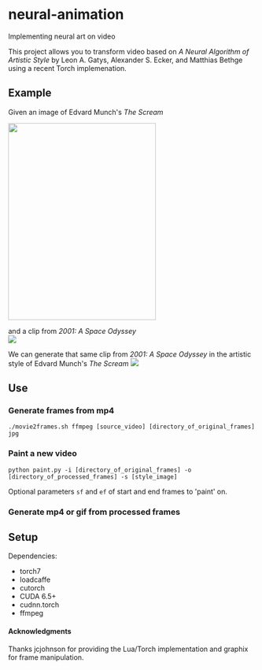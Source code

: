 # neural-animation
Implementing neural art on video 

This project allows you to transform video based on *A Neural Algorithm of Artistic Style* by Leon A. Gatys, Alexander S. Ecker, and Matthias Bethge using a recent Torch implemenation. 

## Example
Given an image of Edvard Munch's *The Scream*

<img src="https://upload.wikimedia.org/wikipedia/commons/f/f4/The_Scream.jpg" width="300" height="400" />

and a clip from *2001: A Space Odyssey*   
<img src="https://i.imgflip.com/qhkc9.gif">   

We can generate that same clip from *2001: A Space Odyssey* in the artistic style of Edvard Munch's *The Scream*
<img src="https://i.imgflip.com/qhkd7.gif">     

## Use
### Generate frames from mp4   
```
./movie2frames.sh ffmpeg [source_video] [directory_of_original_frames] jpg
```   

### Paint a new video
```
python paint.py -i [directory_of_original_frames] -o [directory_of_processed_frames] -s [style_image]
```
Optional parameters ```sf``` and ```ef``` of start and end frames to 'paint' on. 

### Generate mp4 or gif from processed frames

## Setup 
Dependencies:
* torch7
* loadcaffe
* cutorch
* CUDA 6.5+
* cudnn.torch
* ffmpeg



#### Acknowledgments
Thanks jcjohnson for providing the Lua/Torch implementation and graphix for frame manipulation. 
